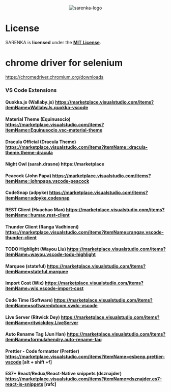 <p align="center">
    <img alt="sarenka-logo" src="https://raw.githubusercontent.com/pawlaczyk/sarenka/master/logo.png">
</p>


# License
SARENKA is **licensed** under the **[MIT License]**.

[MIT License]: https://github.com/pawlaczyk/sarenka/blob/master/LICENSE




# chrome driver for selenium
https://chromedriver.chromium.org/downloads

### VS Code Extensions
#### Quokka.js (Wallaby.js) https://marketplace.visualstudio.com/items?itemName=WallabyJs.quokka-vscode
#### Material Theme (Equinusocio) https://marketplace.visualstudio.com/items?itemName=Equinusocio.vsc-material-theme
#### Dracula Official (Dracula Theme) https://marketplace.visualstudio.com/items?itemName=dracula-theme.theme-dracula
#### Night Owl (sarah.drasne) https://marketplace
#### Peacock (John Papa) https://marketplace.visualstudio.com/items?itemName=johnpapa.vscode-peacock
#### CodeSnap (adpyke) https://marketplace.visualstudio.com/items?itemName=adpyke.codesnap
#### REST Client (Huachao Mao) https://marketplace.visualstudio.com/items?itemName=humao.rest-client
#### Thunder Client (Ranga Vadhineni) https://marketplace.visualstudio.com/items?itemName=rangav.vscode-thunder-client
#### TODO Highlight (Wayou Liu) https://marketplace.visualstudio.com/items?itemName=wayou.vscode-todo-highlight
#### Marquee (stateful) https://marketplace.visualstudio.com/items?itemName=stateful.marquee
#### Import Cost (Wix) https://marketplace.visualstudio.com/items?itemName=wix.vscode-import-cost
#### Code Time (Software) https://marketplace.visualstudio.com/items?itemName=softwaredotcom.swdc-vscode
#### Live Server (Ritwick Dey) https://marketplace.visualstudio.com/items?itemName=ritwickdey.LiveServer
#### Auto Rename Tag (Jun Han) https://marketplace.visualstudio.com/items?itemName=formulahendry.auto-rename-tag
#### Prettier - Code formatter (Prettier) https://marketplace.visualstudio.com/items?itemName=esbenp.prettier-vscode [alt + shift +f]
#### ES7+ React/Redux/React-Native snippets (dsznajder) https://marketplace.visualstudio.com/items?itemName=dsznajder.es7-react-js-snippets [rafc]